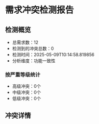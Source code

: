 # 需求冲突检测报告

## 检测概览
- 总需求数：12
- 检测到的冲突总数：0
- 检测时间：2025-05-09T10:14:58.819856
- 分析维度：功能一致性

### 按严重等级统计
- 高级冲突：0个
- 中级冲突：0个
- 低级冲突：0个

## 冲突详情
